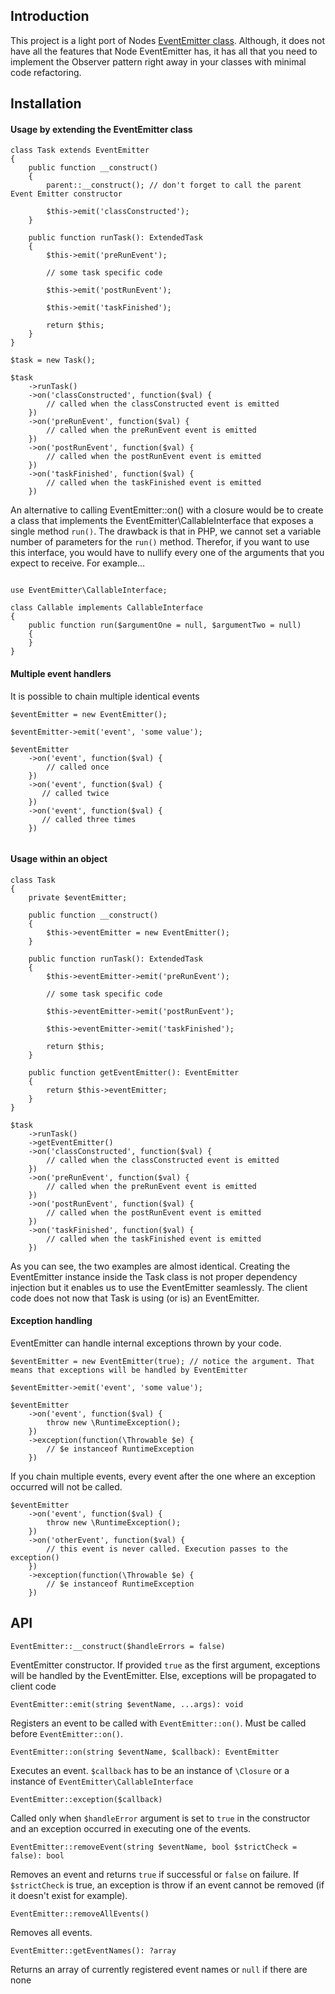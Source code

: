 ## Introduction

This project is a light port of Nodes [EventEmitter class](https://nodejs.org/api/events.html).
Although, it does not have all the features that Node EventEmitter has, it has all
that you need to implement the Observer pattern right away in your classes with minimal
code refactoring.

## Installation

#### Usage by extending the EventEmitter class

```
class Task extends EventEmitter
{
    public function __construct()
    {
        parent::__construct(); // don't forget to call the parent Event Emitter constructor

        $this->emit('classConstructed');
    }

    public function runTask(): ExtendedTask
    {
        $this->emit('preRunEvent');
        
        // some task specific code

        $this->emit('postRunEvent');

        $this->emit('taskFinished');

        return $this;
    }
}

$task = new Task();

$task
    ->runTask()
    ->on('classConstructed', function($val) {
        // called when the classConstructed event is emitted
    })
    ->on('preRunEvent', function($val) {
        // called when the preRunEvent event is emitted
    })
    ->on('postRunEvent', function($val) {
        // called when the postRunEvent event is emitted
    })
    ->on('taskFinished', function($val) {
        // called when the taskFinished event is emitted
    })
```

An alternative to calling EventEmitter::on() with a closure would be to
create a class that implements the EventEmitter\CallableInterface that exposes
a single method `run()`. The drawback is that in PHP, we cannot set a variable
number of parameters for the `run()` method. Therefor, if you want to use this interface,
you would have to nullify every one of the arguments that you expect to receive.
For example...

```

use EventEmitter\CallableInterface;

class Callable implements CallableInterface 
{
    public function run($argumentOne = null, $argumentTwo = null) 
    {
    }
}
```

#### Multiple event handlers

It is possible to chain multiple identical events

```
$eventEmitter = new EventEmitter();

$eventEmitter->emit('event', 'some value');

$eventEmitter
    ->on('event', function($val) {
        // called once
    })
    ->on('event', function($val) {
       // called twice
    })
    ->on('event', function($val) {
       // called three times
    })
    
```

#### Usage within an object

```
class Task
{
    private $eventEmitter;
    
    public function __construct()
    {
        $this->eventEmitter = new EventEmitter();
    }

    public function runTask(): ExtendedTask
    {
        $this->eventEmitter->emit('preRunEvent');
        
        // some task specific code

        $this->eventEmitter->emit('postRunEvent');

        $this->eventEmitter->emit('taskFinished');

        return $this;
    }
    
    public function getEventEmitter(): EventEmitter 
    {
        return $this->eventEmitter;
    }
}

$task
    ->runTask()
    ->getEventEmitter()
    ->on('classConstructed', function($val) {
        // called when the classConstructed event is emitted
    })
    ->on('preRunEvent', function($val) {
        // called when the preRunEvent event is emitted
    })
    ->on('postRunEvent', function($val) {
        // called when the postRunEvent event is emitted
    })
    ->on('taskFinished', function($val) {
        // called when the taskFinished event is emitted
    })
```

As you can see, the two examples are almost identical. Creating the EventEmitter
instance inside the Task class is not proper dependency injection but it enables
us to use the EventEmitter seamlessly. The client code does not now that Task is using
(or is) an EventEmitter.

#### Exception handling

EventEmitter can handle internal exceptions thrown by your code.

```
$eventEmitter = new EventEmitter(true); // notice the argument. That means that exceptions will be handled by EventEmitter

$eventEmitter->emit('event', 'some value');

$eventEmitter
    ->on('event', function($val) {
        throw new \RuntimeException();
    })
    ->exception(function(\Throwable $e) {
        // $e instanceof RuntimeException
    })
```

If you chain multiple events, every event after the one where an exception occurred
will not be called.

```
$eventEmitter
    ->on('event', function($val) {
        throw new \RuntimeException();
    })
    ->on('otherEvent', function($val) {
        // this event is never called. Execution passes to the exception()
    })
    ->exception(function(\Throwable $e) {
        // $e instanceof RuntimeException
    })
```

## API

`EventEmitter::__construct($handleErrors = false)`

EventEmitter constructor. If provided `true` as the first argument, exceptions will
be handled by the EventEmitter. Else, exceptions will be propagated to client code

`EventEmitter::emit(string $eventName, ...args): void`

Registers an event to be called with `EventEmitter::on()`. Must be called before `EventEmitter::on()`.

`EventEmitter::on(string $eventName, $callback): EventEmitter`

Executes an event. `$callback` has to be an instance of `\Closure` or a instance of `EventEmitter\CallableInterface`

`EventEmitter::exception($callback)`

Called only when `$handleError` argument is set to `true` in the constructor and an exception occurred in 
executing one of the events.

`EventEmitter::removeEvent(string $eventName, bool $strictCheck = false): bool`

Removes an event and returns `true` if successful or `false` on failure. If `$strictCheck` is true,
an exception is throw if an event cannot be removed (if it doesn't exist for example).

`EventEmitter::removeAllEvents()`

Removes all events.

`EventEmitter::getEventNames(): ?array`

Returns an array of currently registered event names or `null` if there are none